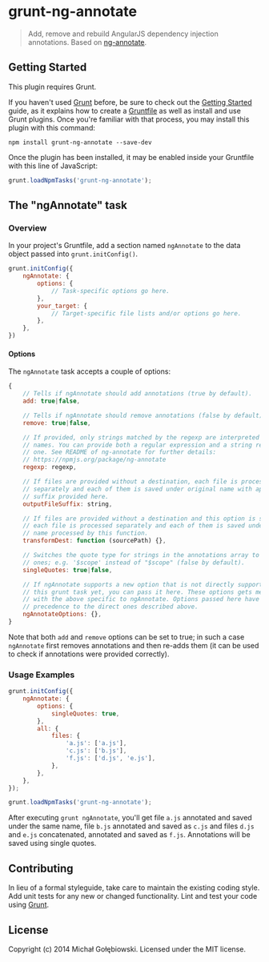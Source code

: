 # grunt-ng-annotate
> Add, remove and rebuild AngularJS dependency injection annotations. Based on [ng-annotate](https://www.npmjs.org/package/ng-annotate).

## Getting Started
This plugin requires Grunt.

If you haven't used [Grunt](http://gruntjs.com/) before, be sure to check out the [Getting Started](http://gruntjs.com/getting-started) guide, as it explains how to create a [Gruntfile](http://gruntjs.com/sample-gruntfile) as well as install and use Grunt plugins. Once you're familiar with that process, you may install this plugin with this command:

```shell
npm install grunt-ng-annotate --save-dev
```

Once the plugin has been installed, it may be enabled inside your Gruntfile with this line of JavaScript:

```js
grunt.loadNpmTasks('grunt-ng-annotate');
```

## The "ngAnnotate" task

### Overview
In your project's Gruntfile, add a section named `ngAnnotate` to the data object passed into `grunt.initConfig()`.

```js
grunt.initConfig({
    ngAnnotate: {
        options: {
            // Task-specific options go here.
        },
        your_target: {
            // Target-specific file lists and/or options go here.
        },
    },
})
```

#### Options

The `ngAnnotate` task accepts a couple of options:

```js
{
    // Tells if ngAnnotate should add annotations (true by default).
    add: true|false,

    // Tells if ngAnnotate should remove annotations (false by default).
    remove: true|false,

    // If provided, only strings matched by the regexp are interpreted as module
    // names. You can provide both a regular expression and a string representing
    // one. See README of ng-annotate for further details:
    // https://npmjs.org/package/ng-annotate
    regexp: regexp,

    // If files are provided without a destination, each file is processed
    // separately and each of them is saved under original name with appended
    // suffix provided here.
    outputFileSuffix: string,

    // If files are provided without a destination and this option is set,
    // each file is processed separately and each of them is saved under original
    // name processed by this function.
    transformDest: function (sourcePath) {},

    // Switches the quote type for strings in the annotations array to single
    // ones; e.g. '$scope' instead of "$scope" (false by default).
    singleQuotes: true|false,

    // If ngAnnotate supports a new option that is not directly supported via
    // this grunt task yet, you can pass it here. These options gets merged
    // with the above specific to ngAnnotate. Options passed here have lower
    // precedence to the direct ones described above.
    ngAnnotateOptions: {},
}
```

Note that both `add` and `remove` options can be set to true; in such a case `ngAnnotate` first removes
annotations and then re-adds them (it can be used to check if annotations were provided correctly).

### Usage Examples

```js
grunt.initConfig({
    ngAnnotate: {
        options: {
            singleQuotes: true,
        },
        all: {
            files: {
                'a.js': ['a.js'],
                'c.js': ['b.js'],
                'f.js': ['d.js', 'e.js'],
            },
        },
    },
});

grunt.loadNpmTasks('grunt-ng-annotate');
```

After executing `grunt ngAnnotate`, you'll get file `a.js` annotated and saved under the same name, file `b.js`
annotated and saved as `c.js` and files `d.js` and `e.js` concatenated, annotated and saved as `f.js`. Annotations
will be saved using single quotes.

## Contributing
In lieu of a formal styleguide, take care to maintain the existing coding style. Add unit tests for any new or changed
functionality. Lint and test your code using [Grunt](http://gruntjs.com/).

## License
Copyright (c) 2014 Michał Gołębiowski. Licensed under the MIT license.
